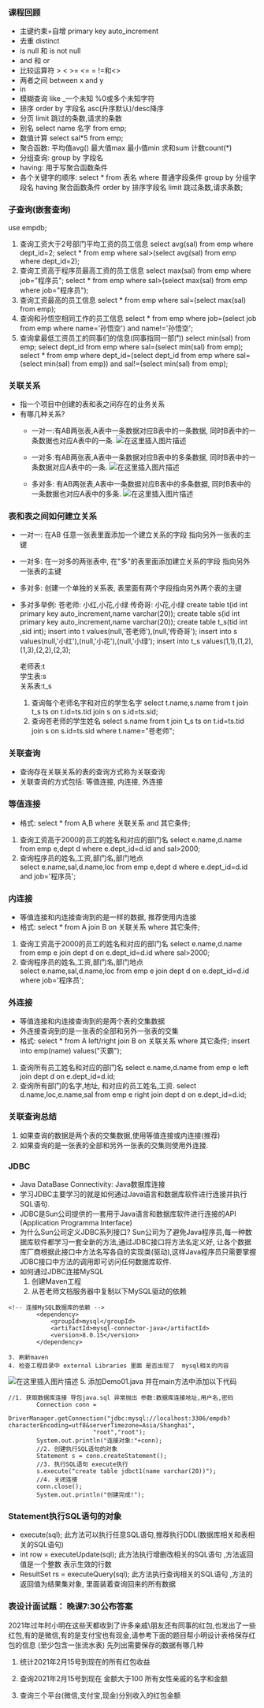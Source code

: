 ﻿### 课程回顾
- 主键约束+自增  primary key auto_increment  
-  去重  distinct
- is null 和 is not null  
- and 和 or  
- 比较运算符  >  <  >=  <=  =  !=和<>
-  两者之间  between x and  y 
- in    
- 模糊查询  like          _一个未知   %0或多个未知字符
- 排序    order by 字段名 asc(升序默认)/desc降序
- 分页   limit 跳过的条数,请求的条数
- 别名       select name 名字 from emp;
- 数值计算   select sal*5 from emp;
- 聚合函数:   平均值avg()    最大值max  最小值min   求和sum  计数count(*)
- 分组查询:   group  by 字段名   
- having: 用于写聚合函数条件  
- 各个关键字的顺序:    select * from 表名 where 普通字段条件 group by 分组字段名 having 聚合函数条件 order by 排序字段名 limit 跳过条数,请求条数;


### 子查询(嵌套查询)
use empdb;
1. 查询工资大于2号部门平均工资的员工信息
select avg(sal) from emp where dept_id=2;
select * from emp where sal>(select avg(sal) from emp where dept_id=2);
2. 查询工资高于程序员最高工资的员工信息
select max(sal) from emp where job="程序员";
select * from emp where sal>(select max(sal) from emp where job="程序员");
3. 查询工资最高的员工信息
select * from emp where sal=(select max(sal) from emp);
4. 查询和孙悟空相同工作的员工信息
select * from emp where job=(select job from emp where name='孙悟空') and name!='孙悟空';
5. 查询拿最低工资员工的同事们的信息(同事指同一部门)
select min(sal) from emp;
select dept_id from emp where sal=(select min(sal) from emp);
select * from emp where dept_id=(select dept_id from emp where sal=(select min(sal) from emp)) and sal!=(select min(sal) from emp);

### 关联关系
- 指一个项目中创建的表和表之间存在的业务关系
- 有哪几种关系?
	- 一对一:有AB两张表,A表中一条数据对应B表中的一条数据, 同时B表中的一条数据也对应A表中的一条.
![在这里插入图片描述](https://img-blog.csdnimg.cn/af2235f1db11442996747bcfe7390e4b.png?x-oss-process=image/watermark,type_d3F5LXplbmhlaQ,shadow_50,text_Q1NETiBAdGVkdeaWjA==,size_20,color_FFFFFF,t_70,g_se,x_16)

	- 一对多:有AB两张表,A表中一条数据对应B表中的多条数据, 同时B表中的一条数据对应A表中的一条.
![在这里插入图片描述](https://img-blog.csdnimg.cn/ac4369f24f254e628db08b65a8e5614c.png?x-oss-process=image/watermark,type_d3F5LXplbmhlaQ,shadow_50,text_Q1NETiBAdGVkdeaWjA==,size_20,color_FFFFFF,t_70,g_se,x_16)
	- 多对多: 有AB两张表,A表中一条数据对应B表中的多条数据, 同时B表中的一条数据也对应A表中的多条.
![在这里插入图片描述](https://img-blog.csdnimg.cn/746708f94e234ea5a666dc9148c9a099.png?x-oss-process=image/watermark,type_d3F5LXplbmhlaQ,shadow_50,text_Q1NETiBAdGVkdeaWjA==,size_20,color_FFFFFF,t_70,g_se,x_16)
### 表和表之间如何建立关系
- 一对一:  在AB 任意一张表里面添加一个建立关系的字段 指向另外一张表的主键 
- 一对多:  在一对多的两张表中, 在"多"的表里面添加建立关系的字段 指向另外一张表的主键  
- 多对多:  创建一个单独的关系表, 表里面有两个字段指向另外两个表的主键  
- 多对多举例:        苍老师: 小红,小花,小绿      传奇哥: 小花,小绿 
	create table t(id int primary key auto_increment,name varchar(20));
	create table s(id int primary key auto_increment,name varchar(20));
	create table t_s(tid int ,sid int);
	insert into t values(null,'苍老师'),(null,'传奇哥');
	insert into s values(null,'小红'),(null,'小花'),(null,'小绿');
	insert into t_s values(1,1),(1,2),(1,3),(2,2),(2,3);

	老师表:t   
	学生表:s  
	关系表:t_s
	1. 查询每个老师名字和对应的学生名字
	select t.name,s.name
	from t join t_s ts on t.id=ts.tid join s on s.id=ts.sid;
	2. 查询苍老师的学生姓名
	select s.name 
	from t join t_s ts on t.id=ts.tid join s on s.id=ts.sid where t.name="苍老师"; 







### 关联查询
- 查询存在关联关系的表的查询方式称为关联查询 
- 关联查询的方式包括: 等值连接, 内连接, 外连接 
### 等值连接
- 格式: select * from A,B where 关联关系 and 其它条件;
1. 查询工资高于2000的员工的姓名和对应的部门名
	select e.name,d.name 
	from emp e,dept d where e.dept_id=d.id and sal>2000;
2. 查询程序员的姓名,工资,部门名,部门地点   
	select e.name,sal,d.name,loc 
	from emp e,dept d where e.dept_id=d.id and job='程序员';
### 内连接
- 等值连接和内连接查询到的是一样的数据, 推荐使用内连接
- 格式: select * from A join B on 关联关系 where 其它条件;
1. 查询工资高于2000的员工的姓名和对应的部门名
	select e.name,d.name 
	from emp e join dept d on e.dept_id=d.id where sal>2000;
2. 查询程序员的姓名,工资,部门名,部门地点  
	select e.name,sal,d.name,loc 
	from emp e join dept d on e.dept_id=d.id where job='程序员';
### 外连接
- 等值连接和内连接查询到的是两个表的交集数据  
- 外连接查询到的是一张表的全部和另外一张表的交集  
- 格式: select * from A left/right join B on 关联关系 where 其它条件;
insert into emp(name) values("灭霸");
1. 查询所有员工姓名和对应的部门名
select e.name,d.name 
from emp e left join dept d on e.dept_id=d.id;
2. 查询所有部门的名字,地址, 和对应的员工姓名,工资.
select d.name,loc,e.name,sal 
from emp e right join dept d on e.dept_id=d.id;

### 关联查询总结
1. 如果查询的数据是两个表的交集数据,使用等值连接或内连接(推荐)
2. 如果查询的是一张表的全部和另外一张表的交集则使用外连接.

### JDBC
- Java DataBase Connectivity: Java数据库连接 
- 学习JDBC主要学习的就是如何通过Java语言和数据库软件进行连接并执行SQL语句.
- JDBC是Sun公司提供的一套用于Java语言和数据库软件进行连接的API (Application Programma Interface)
- 为什么Sun公司定义JDBC系列接口?
	Sun公司为了避免Java程序员,每一种数据库软件都学习一套全新的方法,通过JDBC接口将方法名定义好, 让各个数据库厂商根据此接口中方法名写各自的实现类(驱动),这样Java程序员只需要掌握JDBC接口中方法的调用即可访问任何数据库软件.    
- 如何通过JDBC连接MySQL
	1. 创建Maven工程
	2. 从苍老师文档服务器中复制以下MySQL驱动的依赖
```
<!-- 连接MySQL数据库的依赖 -->
        <dependency>
            <groupId>mysql</groupId>
            <artifactId>mysql-connector-java</artifactId>
            <version>8.0.15</version>
        </dependency>
```
	3. 刷新maven   
	4. 检查工程目录中 external Libraries 里面 是否出现了  mysql相关的内容
![在这里插入图片描述](https://img-blog.csdnimg.cn/ed9453ea0b834eee841980379ea0f4a5.png?x-oss-process=image/watermark,type_d3F5LXplbmhlaQ,shadow_50,text_Q1NETiBAdGVkdeaWjA==,size_20,color_FFFFFF,t_70,g_se,x_16)
5. 添加Demo01.java 并在main方法中添加以下代码
	

```
//1. 获取数据库连接 导包java.sql 异常抛出 参数:数据库连接地址,用户名,密码
        Connection conn =
                DriverManager.getConnection("jdbc:mysql://localhost:3306/empdb?characterEncoding=utf8&serverTimezone=Asia/Shanghai",
                        "root","root");
        System.out.println("连接对象:"+conn);
        //2. 创建执行SQL语句的对象
        Statement s = conn.createStatement();
        //3. 执行SQL语句 execute执行
        s.execute("create table jdbct1(name varchar(20))");
        //4. 关闭连接
        conn.close();
        System.out.println("创建完成!");
```

### Statement执行SQL语句的对象
- execute(sql);   此方法可以执行任意SQL语句,推荐执行DDL(数据库相关和表相关的SQL语句)
- int row = executeUpdate(sql); 此方法执行增删改相关的SQL语句  ,方法返回值是一个整数 表示生效的行数
- ResultSet rs =  executeQuery(sql);  此方法执行查询相关的SQL语句 ,方法的返回值为结果集对象, 里面装着查询回来的所有数据

### 表设计面试题：     晚课7:30公布答案   
2021年过年时小明在这些天都收到了许多亲戚\朋友还有同事的红包,也发出了一些红包,有的是微信,有的是支付宝也有现金,请参考下面的题目帮小明设计表格保存红包的信息
(至少包含一张流水表)  先列出需要保存的数据有哪几种

1. 统计2021年2月15号到现在的所有红包收益

2. 查询2021年2月15号到现在 金额大于100 所有女性亲戚的名字和金额

3. 查询三个平台(微信,支付宝,现金)分别收入的红包金额  








